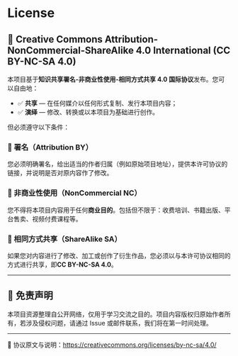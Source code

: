 # License

## 📖 Creative Commons Attribution-NonCommercial-ShareAlike 4.0 International (CC BY-NC-SA 4.0)

本项目基于**知识共享署名-非商业性使用-相同方式共享 4.0 国际协议**发布。您可以自由地：

- ✅ **共享** — 在任何媒介以任何形式复制、发行本项目内容；
- ✅ **演绎** — 修改、转换或以本项目为基础进行创作。

但必须遵守以下条件：

### 🔸 署名（Attribution BY）

您必须明确署名，给出适当的作者归属（例如原始项目地址），提供本许可协议的链接，并说明是否对原内容作了修改。

### 🔸 非商业性使用（NonCommercial NC）

您不得将本项目内容用于任何**商业目的**。包括但不限于：收费培训、书籍出版、平台售卖、视频付费课程等。

### 🔸 相同方式共享（ShareAlike SA）

如果您对内容进行了修改、加工或创作了衍生作品，您必须以与本许可协议相同的方式进行共享，即**CC BY-NC-SA 4.0**。

---

## 🛑 免责声明

本项目资源整理自公开网络，仅用于学习交流之目的。项目内容版权归原始作者所有，若涉及侵权问题，请通过 Issue 或邮件联系，我们将在第一时间处理。

---

📎 协议原文与说明：https://creativecommons.org/licenses/by-nc-sa/4.0/
